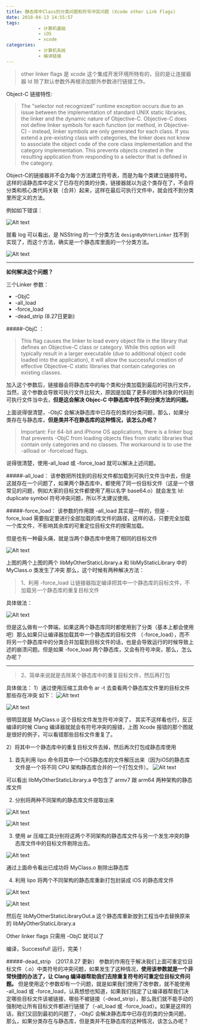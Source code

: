 ```yaml
---
title: 静态库中Class的分类问题和符号冲突问题 (Xcode other Link Flags)
date: 2018-04-13 14:55:57
tags: 
			- 计算机基础
			- iOS
			- xcode
categories: 
			- 计算机系统
			- 编译链接
---
```


>other linker flags 是 xcode 这个集成开发环境所特有的，目的是让连接器器 ld 除了默认参数外再根添加额外参数进行链接工作。

Object-C 链接特性:
>The "selector not recognized" runtime exception occurs due to an issue between the implementation of standard UNIX static libraries, the linker and the dynamic nature of Objective-C. Objective-C does not define linker symbols for each function (or method, in Objective-C) - instead, linker symbols are only generated for each class. If you extend a pre-existing class with categories, the linker does not know to associate the object code of the core class implementation and the category implementation. This prevents objects created in the resulting application from responding to a selector that is defined in the category.

Object-C的链接器并不会为每个方法建立符号表，而是为每个类建立链接符号。这样的话静态库中定义了已存在的类的分类，链接器就以为这个类存在了，不会将分类和核心类代码关联（合并）起来，这样在最后可执行文件中，就会找不到分类里所定义的方法。

例如如下错误：

![Alt text](/images/xcode-link-symbol-conflict/1523602861218.jpg)

就看 log 可以看出，是 NSString 的一个分类方法 `designByOhterLinker` 找不到实现了，而这个方法，确实是一个静态库里面的一个分类方法。

![Alt text](/images/xcode-link-symbol-conflict/1523602923047.jpg)

---

**如何解决这个问题？**

三个Linker 参数：
* -ObjC
* -all_load
* -force_load
* -dead_strip (8.27日更新)

#####-ObjC ：
>This flag causes the linker to load every object file in the library that defines an Objective-C class or category. While this option will typically result in a larger executable (due to additional object code loaded into the application), it will allow the successful creation of effective Objective-C static libraries that contain categories on existing classes.

加入这个参数后，链接器会将静态库中的每个类和分类加载到最后的可执行文件，当然，这个参数会导致可执行文件比较大，原因是加载了更多的额外对象的代码到可执行文件当中去，**但是这会解决 Objec-C 中静态库中找不到分类方法的问题。**

上面说得很清楚，-ObjC 会解决静态库中已存在的类的分类问题，那么，如果分类存在与静态库，**但是类并不在静态库的这种情况，该怎么办呢？**

>Important: For 64-bit and iPhone OS applications, there is a linker bug that prevents -ObjC from loading objects files from static libraries that contain only categories and no classes. The workaround is to use the -allload or -forceload flags.

说得很清楚，使用-all_load 或 -force_load 就可以解决上述问题。

#####-all_load：
该参数把所找到的目标文件都加载到可执行文件当中去，但是这就存在一个问题了，如果两个静态库中，都使用了同一份目标文件（这是一个很常见的问题，例如大家的目标文件都使用了用以名字 base64.o）就会发生 ld: duplicate symbol 符号冲突问题，所以不太建议使用。

#####-force_load：
该参数的作用跟 -all_load 其实是一样的，但是 -force_load 需要指定要进行全部加载的库文件的路径，这样的话，只要完全加载一个库文件，不影响其余库的可重定位目标文件的按需加载。

但是也有一种最头痛，就是当两个静态库中使用了相同的目标文件

![Alt text](/images/xcode-link-symbol-conflict/1523602956363.jpg)

上图的两个上图的两个 libMyOtherStaticLibrary.a 和 libMyStaticLibrary 中的 MyClass.o 类发生了冲突
那么，这个时候有两种解决方法：

>1、利用 -force_load 让链接器指定编译把其中一个静态库的目标文件，不加载另一个静态库的重复目标文件

具体做法：

![Alt text](/images/xcode-link-symbol-conflict/1523602988319.jpg)

但是这么做有一个弊端，如果这两个静态库同时都使用到了分类（基本上都会使用吧）那么如果只让编译器加载其中一个静态库的目标文件 （-force_load），而不将另一个静态库中的分类合并加载到目标文件的话，也是会导致运行的时候导致上述的崩溃问题。但是如果 -foce_load 两个静态库，又会有符号冲突，那么，怎么办呢？

----
>2、简单来说就是去除某个静态库中的重复目标文件，然后再打包

具体做法：
1）通过使用压缩工具命令 ar -t 去查看两个静态库文件里的目标文件那些存在冲突
如下：
![Alt text](/images/xcode-link-symbol-conflict/1523603024403.jpg)

![Alt text](/images/xcode-link-symbol-conflict/1523603052436.jpg)

很明显就是 MyClass.o 这个目标文件发生符号冲突了， 其实不这样看也行，反正编译的时候 Clang 编译器就就会有符号冲突的报错，上图 Xcode 报错的那个图就是很好的例子，可以看错那些目标文件重复了。

2）将其中一个静态库中的重复目标文件去掉，然后再次打包成静态库使用

1.  首先利用 lipo 命令将其中一个iOS静态库的文件解压出来（因为iOS的静态库文件是一个将不同 CPU 架构静态库合并的一个打包文件）。
![Alt text](/images/xcode-link-symbol-conflict/1523603084163.jpg)

可以看出 libMyOtherStaticLibrary.a 中包含了 armv7 跟 arm64 两种架构的静态库文件

2. 分别将两种不同架构的静态库文件提取出来

![Alt text](/images/xcode-link-symbol-conflict/1523603131501.jpg)

![Alt text](/images/xcode-link-symbol-conflict/1523603160464.jpg)

3.  使用 ar 压缩工具分别将这两个不同架构的静态库文件与另一个发生冲突的静态库文件中的目标文件剔除出去。

![Alt text](/images/xcode-link-symbol-conflict/1523603185423.jpg)

通过上面命令看出已成功将 MyClass.o 剔除出静态库

4. 利用 lipo 将两个不同架构的静态库重新打包封装成 iOS 的静态库文件

![Alt text](/images/xcode-link-symbol-conflict/1523603205737.jpg)

![Alt text](/images/xcode-link-symbol-conflict/1523603228087.jpg)

然后在 libMyOtherStaticLibraryOut.a 这个静态库重新放到工程当中去替换原来的 libMyOtherStaticLibrary.a

Other linker flags 只需用 -ObjC 就可以了

编译，Successful!
运行，完美！

#####-dead_strip （2017.8.27 更新）
参数的作用在于解决我们上面可重定位目标文件（.o）中类符号的冲突问题，如果发生了这种情况，**使用该参数就是一个非常快捷的办法了，让 Clang 编译器帮助我们去除重复符号的可重定位目标文件问题。**
但是使用这个参数却有一个问题，就是如果我们使用了改参数，就不能使用 -all_load 或 -force_load，认真想想也知道，如果我们指定了让编译器帮我们决定哪些目标文件该被链接，哪些不被链接（-dead_strip），那么我们就不能手动的强制地让所有目标文件都进行链接了（-all_load 或  -force_load）。如果是这样的话，我们又回到最初的问题了，-ObjC 会解决静态库中已存在的类的分类问题，那么，如果分类存在与静态库，但是类并不在静态库的这种情况，该怎么办呢？


